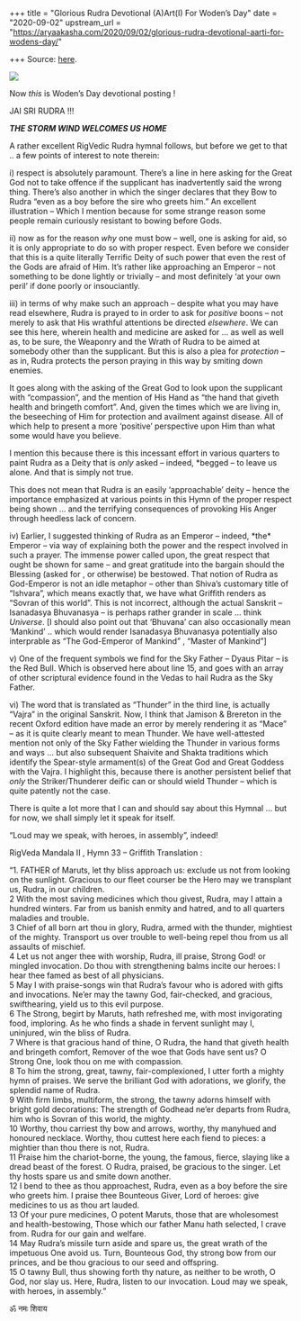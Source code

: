 +++
title = "Glorious Rudra Devotional (A)Art(I) For Woden’s Day"
date = "2020-09-02"
upstream_url = "https://aryaakasha.com/2020/09/02/glorious-rudra-devotional-aarti-for-wodens-day/"

+++
Source: [here](https://aryaakasha.com/2020/09/02/glorious-rudra-devotional-aarti-for-wodens-day/).

![](https://aryaakasha.files.wordpress.com/2020/09/69623066_10162215614385574_7081624601146425344_n.jpg?w=960)

Now *this* is Woden’s Day devotional posting !

JAI SRI RUDRA !!!

***THE STORM WIND WELCOMES US HOME***

A rather excellent RigVedic Rudra hymnal follows, but before we get to
that .. a few points of interest to note therein:  
  
i) respect is absolutely paramount. There’s a line in here asking for
the Great God not to take offence if the supplicant has inadvertently
said the wrong thing. There’s also another in which the singer declares
that they Bow to Rudra “even as a boy before the sire who greets him.”
An excellent illustration – Which I mention because for some strange
reason some people remain curiously resistant to bowing before Gods.  
  
ii) now as for the reason *why* one must bow – well, one is asking for
aid, so it is only appropriate to do so with proper respect. Even before
we consider that this is a quite literally Terrific Deity of such power
that even the rest of the Gods are afraid of Him. It’s rather like
approaching an Emperor – not something to be done lightly or trivially –
and most definitely ‘at your own peril’ if done poorly or
insouciantly.  
  
iii) in terms of why make such an approach – despite what you may have
read elsewhere, Rudra is prayed to in order to ask for *positive* boons
– not merely to ask that His wrathful attentions be directed
*elsewhere*. We can see this here, wherein health and medicine are asked
for … as well as well as, to be sure, the Weaponry and the Wrath of
Rudra to be aimed at somebody other than the supplicant. But this is
also a plea for *protection* – as in, Rudra protects the person praying
in this way by smiting down enemies.  
  
It goes along with the asking of the Great God to look upon the
supplicant with “compassion”, and the mention of His Hand as “the hand
that giveth health and bringeth comfort”. And, given the times which we
are living in, the beseeching of Him for protection and availment
against disease. All of which help to present a more ‘positive’
perspective upon Him than what some would have you believe.  
  
I mention this because there is this incessant effort in various
quarters to paint Rudra as a Deity that is *only* asked – indeed,
\*begged – to leave us alone. And that is simply not true.  
  
This does not mean that Rudra is an easily ‘approachable’ deity – hence
the importance emphasized at various points in this Hymn of the proper
respect being shown … and the terrifying consequences of provoking His
Anger through heedless lack of concern.  
  
iv) Earlier, I suggested thinking of Rudra as an Emperor – indeed,
\*the\* Emperor – via way of explaining both the power and the respect
involved in such a prayer. The immense power called upon, the great
respect that ought be shown for same – and great gratitude into the
bargain should the Blessing (asked for , or otherwise) be bestowed. That
notion of Rudra as God-Emperor is not an idle metaphor – other than
Shiva’s customary title of “Ishvara”, which means exactly that, we have
what Griffith renders as “Sovran of this world”. This is not incorrect,
although the actual Sanskrit – Isanadasya Bhuvanasya – is perhaps rather
grander in scale … think *Universe*. \[I should also point out that
‘Bhuvana’ can also occasionally mean ‘Mankind’ .. which would render
Isanadasya Bhuvanasya potentially also interprable as “The God-Emperor
of Mankind” , “Master of Mankind”\]  
  
v) One of the frequent symbols we find for the Sky Father – Dyaus Pitar
– is the Red Bull. Which is observed here about line 15, and goes with
an array of other scriptural evidence found in the Vedas to hail Rudra
as the Sky Father.  
  
vi) The word that is translated as “Thunder” in the third line, is
actually “Vajra” in the original Sanskrit. Now, I think that Jamison &
Brereton in the recent Oxford edition have made an error by merely
rendering it as “Mace” – as it is quite clearly meant to mean Thunder.
We have well-attested mention not only of the Sky Father wielding the
Thunder in various forms and ways … but also subsequent Shaivite and
Shakta traditions which identify the Spear-style armament(s) of the
Great God and Great Goddess with the Vajra. I highlight this, because
there is another persistent belief that *only* the Striker/Thunderer
deific can or should wield Thunder – which is quite patently not the
case.  
  
There is quite a lot more that I can and should say about this Hymnal …
but for now, we shall simply let it speak for itself.  
  
“Loud may we speak, with heroes, in assembly”, indeed!  
  
RigVeda Mandala II , Hymn 33 – Griffith Translation :  
  
“1. FATHER of Maruts, let thy bliss approach us: exclude us not from
looking on the sunlight. Gracious to our fleet courser be the Hero may
we transplant us, Rudra, in our children.  
2 With the most saving medicines which thou givest, Rudra, may I attain
a hundred winters. Far from us banish enmity and hatred, and to all
quarters maladies and trouble.  
3 Chief of all born art thou in glory, Rudra, armed with the thunder,
mightiest of the mighty. Transport us over trouble to well-being repel
thou from us all assaults of mischief.  
4 Let us not anger thee with worship, Rudra, ill praise, Strong God! or
mingled invocation. Do thou with strengthening balms incite our heroes:
I hear thee famed as best of all physicians.  
5 May I with praise-songs win that Rudra’s favour who is adored with
gifts and invocations. Ne’er may the tawny God, fair-checked, and
gracious, swifthearing, yield us to this evil purpose.  
6 The Strong, begirt by Maruts, hath refreshed me, with most
invigorating food, imploring. As he who finds a shade in fervent
sunlight may I, uninjured, win the bliss of Rudra.  
7 Where is that gracious hand of thine, O Rudra, the hand that giveth
health and bringeth comfort, Remover of the woe that Gods have sent us?
O Strong One, look thou on me with compassion.  
8 To him the strong, great, tawny, fair-complexioned, I utter forth a
mighty hymn of praises. We serve the brilliant God with adorations, we
glorify, the splendid name of Rudra.  
9 With firm limbs, multiform, the strong, the tawny adorns himself with
bright gold decorations: The strength of Godhead ne’er departs from
Rudra, him who is Sovran of this world, the mighty.  
10 Worthy, thou carriest thy bow and arrows, worthy, thy manyhued and
honoured necklace. Worthy, thou cuttest here each fiend to pieces: a
mightier than thou there is not, Rudra.  
11 Praise him the chariot-borne, the young, the famous, fierce, slaying
like a dread beast of the forest. O Rudra, praised, be gracious to the
singer. Let thy hosts spare us and smite down another.  
12 I bend to thee as thou approachest, Rudra, even as a boy before the
sire who greets him. I praise thee Bounteous Giver, Lord of heroes: give
medicines to us as thou art lauded.  
13 Of your pure medicines, O potent Maruts, those that are wholesomest
and health-bestowing, Those which our father Manu hath selected, I crave
from. Rudra for our gain and welfare.  
14 May Rudra’s missile turn aside and spare us, the great wrath of the
impetuous One avoid us. Turn, Bounteous God, thy strong bow from our
princes, and be thou gracious to our seed and offspring.  
15 O tawny Bull, thus showing forth thy nature, as neither to be wroth,
O God, nor slay us. Here, Rudra, listen to our invocation. Loud may we
speak, with heroes, in assembly.”  
  
ॐ नमः शिवाय
